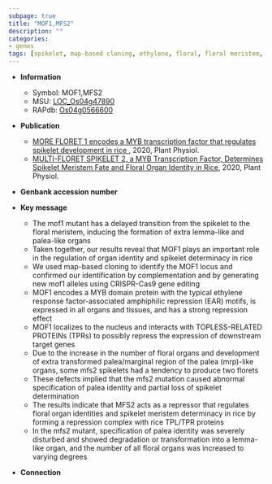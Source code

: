 ```yaml
---
subpage: true
title: "MOF1,MFS2"
description: ""
categories:
- genes
tags: [spikelet, map-based cloning, ethylene, floral, floral meristem, nucleus, organ identity, ethylene response, development, R protein, meristem, spikelet meristem, palea, floral organ]
---
```


* **Information**  
    + Symbol: MOF1,MFS2  
    + MSU: [LOC_Os04g47890](http://rice.plantbiology.msu.edu/cgi-bin/ORF_infopage.cgi?orf=LOC_Os04g47890)  
    + RAPdb: [Os04g0566600](http://rapdb.dna.affrc.go.jp/viewer/gbrowse_details/irgsp1?name=Os04g0566600)  

* **Publication**  
    + [MORE FLORET 1 encodes a MYB transcription factor that regulates spikelet development in rice ](http://www.ncbi.nlm.nih.gov/pubmed?term=MORE+FLORET+1+encodes+a+MYB+transcription+factor+that+regulates+spikelet+development+in+rice+%5BTitle%5D), 2020, Plant Physiol.
    + [MULTI-FLORET SPIKELET 2, a MYB Transcription Factor, Determines Spikelet Meristem Fate and Floral Organ Identity in Rice](http://www.ncbi.nlm.nih.gov/pubmed?term=MULTI-FLORET+SPIKELET+2,+a+MYB+Transcription+Factor,+Determines+Spikelet+Meristem+Fate+and+Floral+Organ+Identity+in+Rice%5BTitle%5D), 2020, Plant Physiol.

* **Genbank accession number**  

* **Key message**  
    + The mof1 mutant has a delayed transition from the spikelet to the floral meristem, inducing the formation of extra lemma-like and palea-like organs
    + Taken together, our results reveal that MOF1 plays an important role in the regulation of organ identity and spikelet determinacy in rice
    + We used map-based cloning to identify the MOF1 locus and confirmed our identification by complementation and by generating new mof1 alleles using CRISPR-Cas9 gene editing
    + MOF1 encodes a MYB domain protein with the typical ethylene response factor-associated amphiphilic repression (EAR) motifs, is expressed in all organs and tissues, and has a strong repression effect
    + MOF1 localizes to the nucleus and interacts with TOPLESS-RELATED PROTEINs (TPRs) to possibly repress the expression of downstream target genes
    + Due to the increase in the number of floral organs and development of extra transformed palea/marginal region of the palea (mrp)-like organs, some mfs2 spikelets had a tendency to produce two florets
    + These defects implied that the mfs2 mutation caused abnormal specification of palea identity and partial loss of spikelet determination
    + The results indicate that MFS2 acts as a repressor that regulates floral organ identities and spikelet meristem determinacy in rice by forming a repression complex with rice TPL/TPR proteins
    + In the mfs2 mutant, specification of palea identity was severely disturbed and showed degradation or transformation into a lemma-like organ, and the number of all floral organs was increased to varying degrees

* **Connection**  



